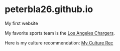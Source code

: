 # peterbla26.github.io

My first website

My favorite sports team is the [Los Angeles Chargers](https://www.chargers.com/).

Here is my culture recommendation: [My Culture Rec](cultural_rec.md)
